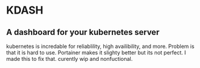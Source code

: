 <h1> KDASH </h1>
<h2> A dashboard for your kubernetes server </h2>
kubernetes is incredable for reliablility, high availibility, and more. 
Problem is that it is hard to use. Portainer makes it slighty better but its not perfect.
I made this to fix that. curently wip and nonfuctional.